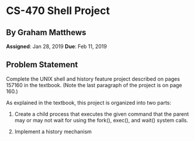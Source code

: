 CS-470 Shell Project
====

By Graham Matthews
----

**Assigned**: Jan 28, 2019
**Due**: Feb 11, 2019

Problem Statement
----
Complete the UNIX shell and history feature project described on pages 157­160 in the textbook.  (Note the last paragraph of the project is on page 160.)

As explained in the textbook, this project is organized into two parts: 

1. Create a child process that executes the given command that the parent may or may not wait for using the fork(), exec(), and wait() system calls.

2. Implement a history mechanism